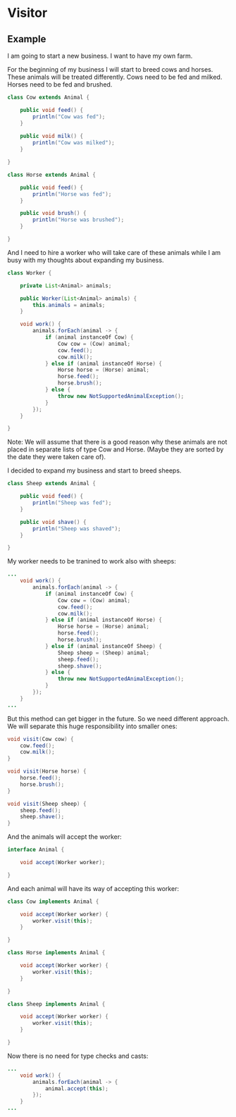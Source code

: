 # Visitor

## Example

I am going to start a new business. I want to have my own farm. 

For the beginning of my business I will start to breed cows and horses. These
animals will be treated differently. Cows need to be fed and milked.
Horses need to be fed and brushed.

```java
class Cow extends Animal {

    public void feed() {
        println("Cow was fed");
    }
    
    public void milk() {
        println("Cow was milked");
    }

}
```

```java
class Horse extends Animal {

    public void feed() {
        println("Horse was fed");
    }

    public void brush() {
        println("Horse was brushed");
    }

}
```

And I need to hire a worker who will take care of these animals while I am 
busy with my thoughts about expanding my business.

```java
class Worker {

    private List<Animal> animals;

    public Worker(List<Animal> animals) {
        this.animals = animals;
    }

    void work() {
        animals.forEach(animal -> {
            if (animal instanceOf Cow) {
                Cow cow = (Cow) animal;
                cow.feed();
                cow.milk();
            } else if (animal instanceOf Horse) {
                Horse horse = (Horse) animal;
                horse.feed();
                horse.brush();
            } else {
                throw new NotSupportedAnimalException();
            }
        });
    }

}
```

Note: We will assume that there is a good reason why these animals are not placed in
separate lists of type Cow and Horse. (Maybe they are sorted by the date they
were taken care of).

I decided to expand my business and start to breed sheeps.

```java
class Sheep extends Animal {

    public void feed() {
        println("Sheep was fed");
    }

    public void shave() {
        println("Sheep was shaved");
    }

}
```

My worker needs to be tranined to work also with sheeps:

```java
...
    void work() {
        animals.forEach(animal -> {
            if (animal instanceOf Cow) {
                Cow cow = (Cow) animal;
                cow.feed();
                cow.milk();
            } else if (animal instanceOf Horse) {
                Horse horse = (Horse) animal;
                horse.feed();
                horse.brush();
            } else if (animal instanceOf Sheep) {
                Sheep sheep = (Sheep) animal;
                sheep.feed();
                sheep.shave();
            } else {
                throw new NotSupportedAnimalException();
            }
        });
    }
...
```

But this method can get bigger in the future. So we need different approach. We
will separate this huge responsibility into smaller ones:

```java
void visit(Cow cow) {
    cow.feed();
    cow.milk();
}

void visit(Horse horse) {
    horse.feed();
    horse.brush();
}

void visit(Sheep sheep) {
    sheep.feed();
    sheep.shave();
}
```

And the animals will accept the worker:

```java
interface Animal {

    void accept(Worker worker);

}
```

And each animal will have its way of accepting this worker:

```java
class Cow implements Animal {

    void accept(Worker worker) {
        worker.visit(this);
    }

}

class Horse implements Animal {

    void accept(Worker worker) {
        worker.visit(this);
    }

}

class Sheep implements Animal {

    void accept(Worker worker) {
        worker.visit(this);
    }

}
```

Now there is no need for type checks and casts:

```java
...
    void work() {
        animals.forEach(animal -> {
            animal.accept(this);
        });
    }
...
```

